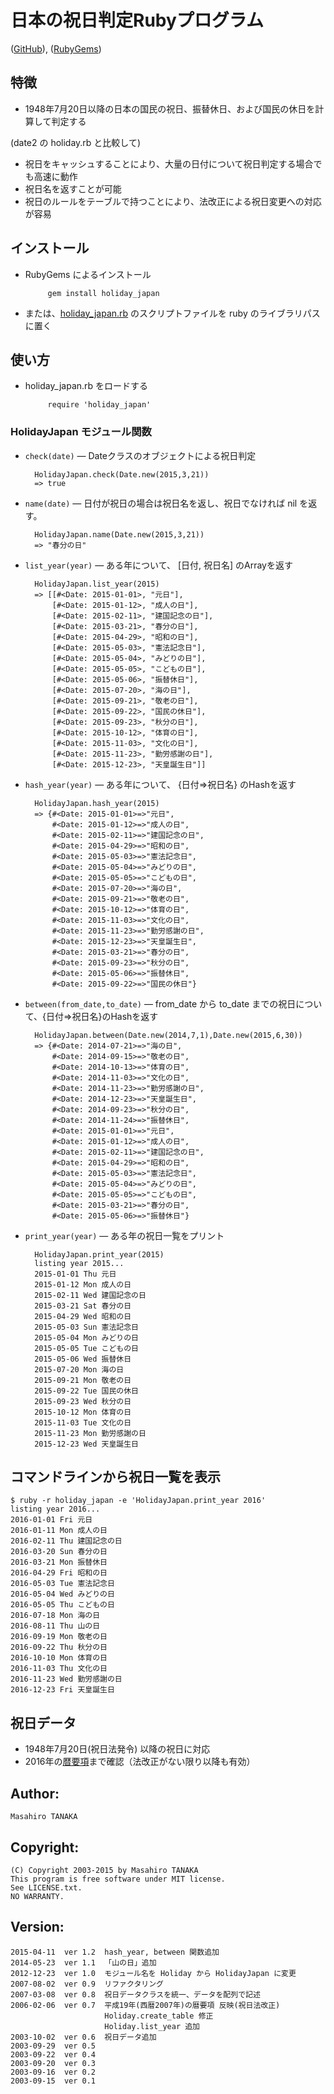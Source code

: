# 日本の祝日判定Rubyプログラム

([GitHub](https://github.com/masa16/holiday_japan)),
([RubyGems](https://rubygems.org/gems/holiday_japan))

## 特徴
* 1948年7月20日以降の日本の国民の祝日、振替休日、および国民の休日を計算して判定する

(date2 の holiday.rb と比較して)
* 祝日をキャッシュすることにより、大量の日付について祝日判定する場合でも高速に動作
* 祝日名を返すことが可能
* 祝日のルールをテーブルで持つことにより、法改正による祝日変更への対応が容易

## インストール

 * RubyGems によるインストール

            gem install holiday_japan

 * または、[holiday_japan.rb](https://github.com/masa16/holiday_japan/blob/master/lib/holiday_japan.rb)
   のスクリプトファイルを ruby のライブラリパスに置く

## 使い方
 * holiday_japan.rb をロードする

            require 'holiday_japan'

### HolidayJapan モジュール関数

* `check(date)` ― Dateクラスのオブジェクトによる祝日判定

        HolidayJapan.check(Date.new(2015,3,21))
        => true

* `name(date)` ― 日付が祝日の場合は祝日名を返し、祝日でなければ nil を返す。

        HolidayJapan.name(Date.new(2015,3,21))
        => "春分の日"

* `list_year(year)` ― ある年について、 [日付, 祝日名] のArrayを返す

        HolidayJapan.list_year(2015)
        => [[#<Date: 2015-01-01>, "元日"],
            [#<Date: 2015-01-12>, "成人の日"],
            [#<Date: 2015-02-11>, "建国記念の日"],
            [#<Date: 2015-03-21>, "春分の日"],
            [#<Date: 2015-04-29>, "昭和の日"],
            [#<Date: 2015-05-03>, "憲法記念日"],
            [#<Date: 2015-05-04>, "みどりの日"],
            [#<Date: 2015-05-05>, "こどもの日"],
            [#<Date: 2015-05-06>, "振替休日"],
            [#<Date: 2015-07-20>, "海の日"],
            [#<Date: 2015-09-21>, "敬老の日"],
            [#<Date: 2015-09-22>, "国民の休日"],
            [#<Date: 2015-09-23>, "秋分の日"],
            [#<Date: 2015-10-12>, "体育の日"],
            [#<Date: 2015-11-03>, "文化の日"],
            [#<Date: 2015-11-23>, "勤労感謝の日"],
            [#<Date: 2015-12-23>, "天皇誕生日"]]

* `hash_year(year)` ― ある年について、 {日付=>祝日名} のHashを返す

        HolidayJapan.hash_year(2015)
        => {#<Date: 2015-01-01>=>"元日",
            #<Date: 2015-01-12>=>"成人の日",
            #<Date: 2015-02-11>=>"建国記念の日",
            #<Date: 2015-04-29>=>"昭和の日",
            #<Date: 2015-05-03>=>"憲法記念日",
            #<Date: 2015-05-04>=>"みどりの日",
            #<Date: 2015-05-05>=>"こどもの日",
            #<Date: 2015-07-20>=>"海の日",
            #<Date: 2015-09-21>=>"敬老の日",
            #<Date: 2015-10-12>=>"体育の日",
            #<Date: 2015-11-03>=>"文化の日",
            #<Date: 2015-11-23>=>"勤労感謝の日",
            #<Date: 2015-12-23>=>"天皇誕生日",
            #<Date: 2015-03-21>=>"春分の日",
            #<Date: 2015-09-23>=>"秋分の日",
            #<Date: 2015-05-06>=>"振替休日",
            #<Date: 2015-09-22>=>"国民の休日"}


* `between(from_date,to_date)` ― from_date から to_date までの祝日について、{日付=>祝日名}のHashを返す

        HolidayJapan.between(Date.new(2014,7,1),Date.new(2015,6,30))
        => {#<Date: 2014-07-21>=>"海の日",
            #<Date: 2014-09-15>=>"敬老の日",
            #<Date: 2014-10-13>=>"体育の日",
            #<Date: 2014-11-03>=>"文化の日",
            #<Date: 2014-11-23>=>"勤労感謝の日",
            #<Date: 2014-12-23>=>"天皇誕生日",
            #<Date: 2014-09-23>=>"秋分の日",
            #<Date: 2014-11-24>=>"振替休日",
            #<Date: 2015-01-01>=>"元日",
            #<Date: 2015-01-12>=>"成人の日",
            #<Date: 2015-02-11>=>"建国記念の日",
            #<Date: 2015-04-29>=>"昭和の日",
            #<Date: 2015-05-03>=>"憲法記念日",
            #<Date: 2015-05-04>=>"みどりの日",
            #<Date: 2015-05-05>=>"こどもの日",
            #<Date: 2015-03-21>=>"春分の日",
            #<Date: 2015-05-06>=>"振替休日"}

* `print_year(year)` ― ある年の祝日一覧をプリント

        HolidayJapan.print_year(2015)
        listing year 2015...
        2015-01-01 Thu 元日
        2015-01-12 Mon 成人の日
        2015-02-11 Wed 建国記念の日
        2015-03-21 Sat 春分の日
        2015-04-29 Wed 昭和の日
        2015-05-03 Sun 憲法記念日
        2015-05-04 Mon みどりの日
        2015-05-05 Tue こどもの日
        2015-05-06 Wed 振替休日
        2015-07-20 Mon 海の日
        2015-09-21 Mon 敬老の日
        2015-09-22 Tue 国民の休日
        2015-09-23 Wed 秋分の日
        2015-10-12 Mon 体育の日
        2015-11-03 Tue 文化の日
        2015-11-23 Mon 勤労感謝の日
        2015-12-23 Wed 天皇誕生日

## コマンドラインから祝日一覧を表示

    $ ruby -r holiday_japan -e 'HolidayJapan.print_year 2016'
    listing year 2016...
    2016-01-01 Fri 元日
    2016-01-11 Mon 成人の日
    2016-02-11 Thu 建国記念の日
    2016-03-20 Sun 春分の日
    2016-03-21 Mon 振替休日
    2016-04-29 Fri 昭和の日
    2016-05-03 Tue 憲法記念日
    2016-05-04 Wed みどりの日
    2016-05-05 Thu こどもの日
    2016-07-18 Mon 海の日
    2016-08-11 Thu 山の日
    2016-09-19 Mon 敬老の日
    2016-09-22 Thu 秋分の日
    2016-10-10 Mon 体育の日
    2016-11-03 Thu 文化の日
    2016-11-23 Wed 勤労感謝の日
    2016-12-23 Fri 天皇誕生日

##  祝日データ

* 1948年7月20日(祝日法発令) 以降の祝日に対応
* 2016年の[暦要項](http://eco.mtk.nao.ac.jp/koyomi/yoko/)まで確認（法改正がない限り以降も有効）

## Author:
    Masahiro TANAKA

## Copyright:
    (C) Copyright 2003-2015 by Masahiro TANAKA
    This program is free software under MIT license.
    See LICENSE.txt.
    NO WARRANTY.

## Version:
    2015-04-11  ver 1.2  hash_year, between 関数追加
    2014-05-23  ver 1.1  「山の日」追加
    2012-12-23  ver 1.0  モジュール名を Holiday から HolidayJapan に変更
    2007-08-02  ver 0.9  リファクタリング
    2007-03-08  ver 0.8  祝日データクラスを統一、データを配列で記述
    2006-02-06  ver 0.7  平成19年(西暦2007年)の暦要項 反映(祝日法改正)
                         Holiday.create_table 修正
                         Holiday.list_year 追加
    2003-10-02  ver 0.6  祝日データ追加
    2003-09-29  ver 0.5
    2003-09-22  ver 0.4
    2003-09-20  ver 0.3
    2003-09-16  ver 0.2
    2003-09-15  ver 0.1

